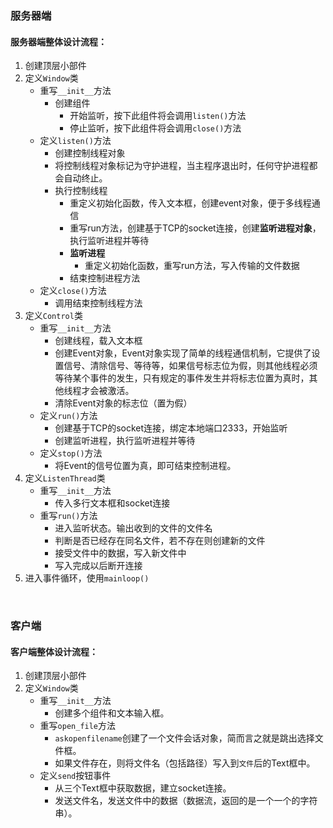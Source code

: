 ### 服务器端

#### 服务器端整体设计流程：

1. 创建顶层小部件
2. 定义`Window`类
   - 重写`__init__`方法
     - 创建组件
       - 开始监听，按下此组件将会调用`listen()`方法
       - 停止监听，按下此组件将会调用`close()`方法
   - 定义`listen()`方法
     - 创建控制线程对象
     - 将控制线程对象标记为守护进程，当主程序退出时，任何守护进程都会自动终止。
     - 执行控制线程
       - 重定义初始化函数，传入文本框，创建event对象，便于多线程通信
       - 重写run方法，创建基于TCP的socket连接，创建**监听进程对象**，执行监听进程并等待
       - **监听进程**
         - 重定义初始化函数，重写run方法，写入传输的文件数据
       - 结束控制进程方法
   - 定义`close()`方法
     - 调用结束控制线程方法
3. 定义`Control`类
   - 重写`__init__`方法
     - 创建线程，载入文本框
     - 创建Event对象，Event对象实现了简单的线程通信机制，它提供了设置信号、清除信号、等待等，如果信号标志位为假，则其他线程必须等待某个事件的发生，只有规定的事件发生并将标志位置为真时，其他线程才会被激活。
     - 清除Event对象的标志位（置为假）
   - 定义`run()`方法
     - 创建基于TCP的socket连接，绑定本地端口2333，开始监听
     - 创建监听进程，执行监听进程并等待
   - 定义`stop()`方法
     - 将Event的信号位置为真，即可结束控制进程。
4. 定义`ListenThread`类
   - 重写`__init__`方法
     - 传入多行文本框和socket连接
   - 重写`run()`方法
     - 进入监听状态。输出收到的文件的文件名
     - 判断是否已经存在同名文件，若不存在则创建新的文件
     - 接受文件中的数据，写入新文件中
     - 写入完成以后断开连接
5. 进入事件循环，使用`mainloop()`

​    

### 客户端

#### 客户端整体设计流程：

1. 创建顶层小部件
2. 定义`Window`类
   - 重写`__init__`方法
     - 创建多个组件和文本输入框。
   - 重写`open_file`方法
     - `askopenfilename`创建了一个文件会话对象，简而言之就是跳出选择文件框。
     - 如果文件存在，则将文件名（包括路径）写入到`文件`后的Text框中。
   - 定义`send`按钮事件
     - 从三个Text框中获取数据，建立socket连接。
     - 发送文件名，发送文件中的数据（数据流，返回的是一个一个的字符串）。
